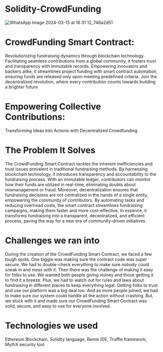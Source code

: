 # Solidity-CrowdFunding
                                                                      
  ![WhatsApp Image 2024-03-13 at 16 01 12_746a2d51](https://github.com/AdityaPrakash27/Solidity-CrowdFunding/assets/114162942/8b3c87e5-cf6e-4d50-9d4a-94e033cf912e)

# CrowdFunding Smart Contract: 
Revolutionizing fundraising dynamics through blockchain technology. Facilitating seamless contributions from a global community, it fosters trust and transparency with immutable records. Empowering innovators and backers alike, it streamlines project funding with smart contract automation, ensuring funds are released only upon meeting predefined criteria. Join the decentralized revolution, where every contribution counts towards building a brighter future

# Empowering Collective Contributions: 
Transforming Ideas into Actions with Decentralized Crowdfunding

# The Problem It Solves
The CrowdFunding Smart Contract tackles the inherent inefficiencies and trust issues prevalent in traditional fundraising methods. By harnessing blockchain technology, it introduces transparency and accountability to the fundraising process. With an immutable ledger, contributors can monitor how their funds are utilized in real-time, eliminating doubts about mismanagement or fraud. Moreover, decentralization ensures that fundraising decisions are not centralized in the hands of a single entity, empowering the community of contributors. By automating tasks and reducing overhead costs, the smart contract streamlines fundraising campaigns, making them faster and more cost-effective. In essence, it transforms fundraising into a transparent, decentralized, and efficient process, paving the way for a new era of community-driven initiatives.

# Challenges we ran into
During the creation of the CrowdFunding Smart Contract, we faced a few tough spots. One biggie was making sure the contract code was super secure. We had to double-check everything to make sure nobody could sneak in and mess with it. Then there was the challenge of making it easy for folks to use. We wanted both people giving money and those getting it to find it a breeze. Plus, we had to watch out for rules and laws about fundraising in different places to keep everything legal. Getting folks to trust and use our platform was a big deal too. And as more people joined, we had to make sure our system could handle all the action without crashing. But, we stuck with it and made sure our CrowdFunding Smart Contract was solid, secure, and easy to use for everyone involved.

# Technologies we used
Ethereum Blockchain, Solidity language, Remix IDE, Truffle framework, MythX security tool
